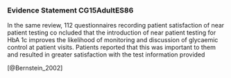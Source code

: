 ### Evidence Statement CG15AdultES86
In the same review, 112 questionnaires recording patient satisfaction of near patient testing co ncluded that the introduction of near patient testing for HbA 1c improves the likelihood of monitoring and discussion of glycaemic control at patient visits. Patients reported that this was important to them and resulted in greater satisfaction with the test information provided



[@Bernstein_2002]
